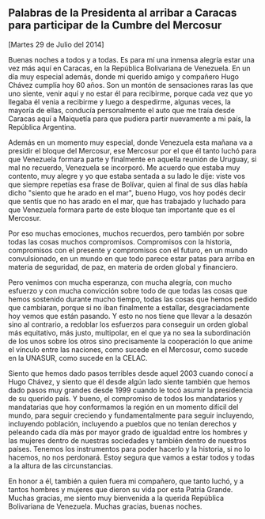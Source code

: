 Palabras de la Presidenta al arribar a Caracas para participar de la Cumbre del Mercosur
----------------------------------------------------------------------------------------

[Martes 29 de Julio del 2014]

Buenas noches a todos y a todas. Es para mí una inmensa alegría estar
una vez más aquí en Caracas, en la República Bolivariana de Venezuela.
En un día muy especial además, donde mi querido amigo y compañero Hugo
Chávez cumplía hoy 60 años. Son un montón de sensaciones raras las que
uno siente, venir aquí y no estar él para recibirme, porque cada vez que
yo llegaba él venia a recibirme y luego a despedirme, algunas veces, la
mayoría de ellas, conducía personalmente el auto que me traía desde
Caracas aquí a Maiquetía para que pudiera partir nuevamente a mi país,
la República Argentina.

Además en un momento muy especial, donde Venezuela esta mañana va a
presidir el bloque del Mercosur, ese Mercosur por el que él tanto luchó
para que Venezuela formara parte y finalmente en aquella reunión de
Uruguay, si mal no recuerdo, Venezuela se incorporó. Me acuerdo que
estaba muy contento, muy alegre y yo que estaba sentada a su lado le
dije: viste vos que siempre repetías esa frase de Bolívar, quien al
final de sus días había dicho "siento que he arado en el mar", bueno
Hugo, vos hoy podés decir que sentís que no has arado en el mar, que has
trabajado y luchado para que Venezuela formara parte de este bloque tan
importante que es el Mercosur.

Por eso muchas emociones, muchos recuerdos, pero también por sobre todas
las cosas muchos compromisos. Compromisos con la historia, compromisos
con el presente y compromisos con el futuro, en un mundo convulsionado,
en un mundo en que todo parece estar patas para arriba en materia de
seguridad, de paz, en materia de orden global y financiero.

Pero venimos con mucha esperanza, con mucha alegría, con mucho esfuerzo
y con mucha convicción sobre todo de que todas las cosas que hemos
sostenido durante mucho tiempo, todas las cosas que hemos pedido que
cambiaran, porque si no iban finalmente a estallar, desgraciadamente hoy
vemos que están pasando. Y esto no nos tiene que llevar a la desazón
sino al contrario, a redoblar los esfuerzos para conseguir un orden
global más equitativo, más justo, multipolar, en el que ya no sea la
subordinación de los unos sobre los otros sino precisamente la
cooperación lo que anime el vínculo entre las naciones, como sucede en
el Mercosur, como sucede en la UNASUR, como sucede en la CELAC.

Siento que hemos dado pasos terribles desde aquel 2003 cuando conocí a
Hugo Chávez, y siento que él desde algún lado siente también que hemos
dado pasos muy grandes desde 1999 cuando le tocó asumir la presidencia
de su querido país. Y bueno, el compromiso de todos los mandatarios y
mandatarias que hoy conformamos la región en un momento difícil del
mundo, para seguir creciendo y fundamentalmente para seguir incluyendo,
incluyendo población, incluyendo a pueblos que no tenían derechos y
peleando cada día más por mayor grado de igualdad entre los hombres y
las mujeres dentro de nuestras sociedades y también dentro de nuestros
países. Tenemos los instrumentos para poder hacerlo y la historia, si no
lo hacemos, no nos perdonará. Estoy segura que vamos a estar todos y
todas a la altura de las circunstancias.

En honor a él, también a quien fuera mi compañero, que tanto luchó, y a
tantos hombres y mujeres que dieron su vida por esta Patria Grande.
Muchas gracias, me siento muy bienvenida a la querida República
Bolivariana de Venezuela. Muchas gracias, buenas noches.
